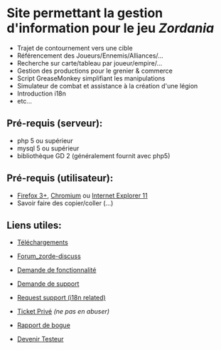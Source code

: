 # Site permettant la gestion d'information pour le jeu _Zordania_ #

  * Trajet de contournement vers une cible
  * Référencement des Joueurs/Ennemis/Alliances/...
  * Recherche sur carte/tableau par joueur/empire/...
  * Gestion des productions pour le grenier & commerce
  * Script GreaseMonkey simplifiant les manipulations
  * Simulateur de combat et assistance à la création d'une légion
  * Introduction i18n
  * etc...

## Pré-requis (serveur): ##

  * php 5 ou supérieur
  * mysql 5 ou supérieur
  * bibliothèque GD 2 (généralement fournit avec php5)

## Pré-requis (utilisateur): ##

  * [Firefox 3+](http://www.mozilla-europe.org/firefox), [Chromium](http://build.chromium.org/buildbot/continuous) ou [Internet Explorer 11](http://w3schools.com/html/lastpage.htm)
  * Savoir faire des copier/coller (...)

## Liens utiles: ##


  * [Téléchargements](https://code.google.com/p/zorde/downloads/list)
  * [Forum\_zorde-discuss](http://groups.google.com/group/zorde-discuss)

  * [Demande de fonctionnalité](http://code.google.com/p/zorde/issues/entry?template=Fonctionnalité)
  * [Demande de support](http://code.google.com/p/zorde/issues/entry?template=Support)
  * [Request support (i18n related)](http://code.google.com/p/zorde/issues/entry?template=i18n)
  * [Ticket Privé](http://code.google.com/p/zorde/issues/entry?template=Private) _(ne pas en abuser)_
  * [Rapport de bogue](http://code.google.com/p/zorde/issues/entry?template=Defect%20report%20from%20user)
  * [Devenir Testeur](http://code.google.com/p/zorde/issues/entry?template=Testeur)
